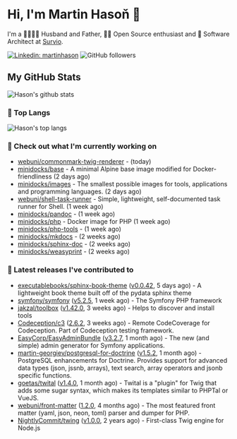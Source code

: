 # Hi, I'm Martin Hasoň 👋

I'm a 👨‍👩‍👧‍👦 Husband and Father, 🧑‍💻 Open Source enthusiast and 📐 Software Architect at [Survio](https://www.survio.com).

[![Linkedin: martinhason](https://img.shields.io/badge/-Martin%20Hasoň-blue?style=flat-square&logo=Linkedin&logoColor=white&link=https://www.linkedin.com/in/martinhason/)](https://www.linkedin.com/in/martinhason/)
![GitHub followers](https://img.shields.io/github/followers/hason?label=Follow&style=social)


## My GitHub Stats
![Hason's github stats](https://github-readme-stats.vercel.app/api?username=hason&show_icons=true&include_all_commits=true&theme=dracula&hide_border=true&hide_title=true)

### 💾 Top Langs
![Hason's top langs](https://github-readme-stats.vercel.app/api/top-langs/?username=hason&layout=compact&theme=dracula&hide_border=true&hide_title=true)

### 👷 Check out what I'm currently working on

- [webuni/commonmark-twig-renderer](https://github.com/webuni/commonmark-twig-renderer) -  (today)
- [minidocks/base](https://github.com/minidocks/base) - A minimal Alpine base image modified for Docker-friendliness (2 days ago)
- [minidocks/images](https://github.com/minidocks/images) - The smallest possible images for tools, applications and programming languages. (2 days ago)
- [webuni/shell-task-runner](https://github.com/webuni/shell-task-runner) - Simple, lightweight, self-documented task runner for Shell. (1 week ago)
- [minidocks/pandoc](https://github.com/minidocks/pandoc) -  (1 week ago)
- [minidocks/php](https://github.com/minidocks/php) - Docker image for PHP (1 week ago)
- [minidocks/php-tools](https://github.com/minidocks/php-tools) -  (1 week ago)
- [minidocks/mkdocs](https://github.com/minidocks/mkdocs) -  (2 weeks ago)
- [minidocks/sphinx-doc](https://github.com/minidocks/sphinx-doc) -  (2 weeks ago)
- [minidocks/weasyprint](https://github.com/minidocks/weasyprint) -  (2 weeks ago)

### 🔭 Latest releases I've contributed to

- [executablebooks/sphinx-book-theme](https://github.com/executablebooks/sphinx-book-theme) ([v0.0.42](https://github.com/executablebooks/sphinx-book-theme/releases/tag/v0.0.42), 5 days ago) - A lightweight book theme built off of the pydata sphinx theme
- [symfony/symfony](https://github.com/symfony/symfony) ([v5.2.5](https://github.com/symfony/symfony/releases/tag/v5.2.5), 1 week ago) - The Symfony PHP framework
- [jakzal/toolbox](https://github.com/jakzal/toolbox) ([v1.42.0](https://github.com/jakzal/toolbox/releases/tag/v1.42.0), 3 weeks ago) - Helps to discover and install tools
- [Codeception/c3](https://github.com/Codeception/c3) ([2.6.2](https://github.com/Codeception/c3/releases/tag/2.6.2), 3 weeks ago) - Remote CodeCoverage for Codeception. Part of Codeception testing framework.
- [EasyCorp/EasyAdminBundle](https://github.com/EasyCorp/EasyAdminBundle) ([v3.2.7](https://github.com/EasyCorp/EasyAdminBundle/releases/tag/v3.2.7), 1 month ago) - The new (and simple) admin generator for Symfony applications.
- [martin-georgiev/postgresql-for-doctrine](https://github.com/martin-georgiev/postgresql-for-doctrine) ([v1.5.2](https://github.com/martin-georgiev/postgresql-for-doctrine/releases/tag/v1.5.2), 1 month ago) - PostgreSQL enhancements for Doctrine. Provides support for advanced data types (json, jssnb, arrays), text search, array operators and jsonb specific functions.
- [goetas/twital](https://github.com/goetas/twital) ([v1.4.0](https://github.com/goetas/twital/releases/tag/v1.4.0), 1 month ago) - Twital is a &#34;plugin&#34; for Twig that adds some sugar syntax, which makes its templates similar to PHPTal or VueJS.
- [webuni/front-matter](https://github.com/webuni/front-matter) ([1.2.0](https://github.com/webuni/front-matter/releases/tag/1.2.0), 4 months ago) - The most featured front matter (yaml, json, neon, toml) parser and dumper for PHP.
- [NightlyCommit/twing](https://github.com/NightlyCommit/twing) ([v1.0.0](https://github.com/NightlyCommit/twing/releases/tag/v1.0.0), 2 years ago) - First-class Twig engine for Node.js
